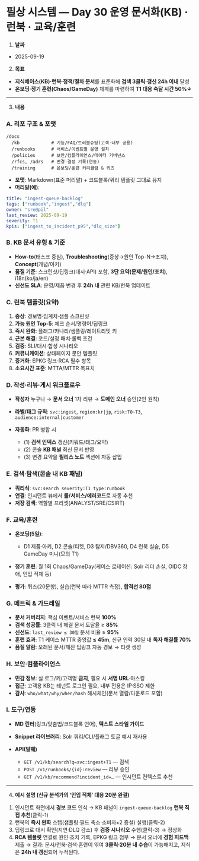 # 필상 시스템 — Day 30 운영 문서화(KB) · 런북 · 교육/훈련

1. **날짜**

* 2025-09-19

2. **목표**

* **지식베이스(KB)·런북·정책/절차 문서**를 표준화해 **검색 3클릭·갱신 24h 이내** 달성
* **온보딩·정기 훈련(Chaos/GameDay)** 체계를 마련하여 **T1 대응 숙달 시간 50%↓**

---

3. **내용**

### A. 리포 구조 & 포맷

```
/docs
  /kb            # 기능/FAQ/트러블슈팅(고객·내부 공용)
  /runbooks      # 서비스/이벤트별 운영 절차
  /policies      # 보안/컴플라이언스/데이터 거버넌스
  /rfcs, /adrs   # 변경·결정 기록(연동)
  /training      # 온보딩/훈련 커리큘럼 & 퀴즈
```

* **포맷**: Markdown(표준 머리말) + 코드블록/쿼리 템플릿 그대로 유지
* **머리말(예)**:

```yaml
title: "ingest-queue-backlog"
tags: ["runbook","ingest","dlq"]
owner: "sre@pil"
last_review: 2025-09-19
severity: T1
kpis: ["ingest_to_incident_p95","dlq_size"]
```

### B. KB 문서 유형 & 기준

* **How-to**(태스크 중심), **Troubleshooting**(증상→원인 Top-N→조치), **Concept**(개념/아키)
* **품질 기준**: 스크린샷/딥링크(대시·API) 포함, **3단 요약(문제/원인/조치)**, i18n(ko/ja/en)
* **신선도 SLA**: 운영/제품 변경 후 **24h 내** 관련 KB/런북 업데이트

### C. 런북 템플릿(요약)

1. **증상**: 경보명·임계치·샘플 스크린샷
2. **가능 원인 Top-5**: 체크 순서/명령어/딥링크
3. **즉시 완화**: 플래그/카나리/샘플링/레이트리밋 키
4. **근본 해결**: 코드/설정 패치·롤백 조건
5. **검증**: SLI/대시·합성 시나리오
6. **커뮤니케이션**: 상태페이지 문안 템플릿
7. **증거화**: EPKG 링크·RCA 필수 항목
8. **소요시간 표준**: MTTA/MTTR 목표치

### D. 작성·리뷰·게시 워크플로우

* **작성자** 누구나 → **문서 오너** 1차 리뷰 → **도메인 오너** 승인(2인 원칙)
* **라벨/태그 규칙**: `svc:ingest`, `region:kr|jp`, `risk:T0~T3`, `audience:internal|customer`
* **자동화**: PR 병합 시

  * (1) **검색 인덱스** 갱신(키워드/태그/요약)
  * (2) 콘솔 **KB 패널** 최신 문서 반영
  * (3) 변경 요약을 **릴리스 노트** 섹션에 자동 삽입

### E. 검색·탐색(콘솔 내 KB 패널)

* **쿼리식**: `svc:search severity:T1 type:runbook`
* **연결**: 인시던트 뷰에서 **룰/서비스/에러코드**로 자동 추천
* **저장 검색**: 역할별 프리셋(ANALYST/SRE/CSIRT)

### F. 교육/훈련

* **온보딩(5일)**:

  * D1 제품·아키, D2 콘솔/티켓, D3 탐지/DBV360, D4 런북 실습, D5 GameDay 미니(모의 T1)
* **정기 훈련**: 월 1회 Chaos/GameDay(케이스 로테이션: Solr 리더 손실, OIDC 장애, 인입 적체 등)
* **평가**: 퀴즈(20문항), 실습(런북 따라 MTTR 측정), **합격선 80점**

### G. 메트릭 & 가드레일

* **문서 커버리지**: 핵심 이벤트/서비스 런북 **100%**
* **검색 성공률**: 3클릭 내 해결 문서 도달율 ≥ **85%**
* **신선도**: `last_review ≤ 30일` 문서 비율 ≥ **95%**
* **훈련 효과**: T1 케이스 MTTR 중앙값 **≤ 45m**, 신규 인력 30일 내 **독자 해결률 70%**
* **품질 알람**: 오래된 문서/깨진 딥링크 자동 경보 → 티켓 생성

### H. 보안·컴플라이언스

* **민감 정보**: 실 로그/키/고객명 **금지**, 필요 시 **서명 URL**·마스킹
* **접근**: 고객용 KB는 테넌트 로그인 필요, 내부 전용은 IP·SSO 제한
* **감사**: `who/what/why/when/hash` 해시체인(문서 열람/다운로드 포함)

### I. 도구/연동

* **MD 린터**(링크/맞춤법/코드블록 언어), **텍스트 스타일 가이드**
* **Snippet 라이브러리**: Solr 쿼리/CLI/플래그 토글 예시 재사용
* **API(발췌)**

  * `GET /v1/kb/search?q=svc:ingest+T1` — 검색
  * `POST /v1/runbooks/{id}:review` — 리뷰 승인
  * `GET /v1/kb/recommend?incident_id=…` — 인시던트 컨텍스트 추천

---

4. **예시 설명 (신규 분석가의 ‘인입 적체’ 대응 20분 완결)**

1) 인시던트 화면에서 **경보 코드** 인식 → KB 패널이 `ingest-queue-backlog` **런북 직접 추천**(클릭-1)
2) 런북의 **즉시 완화** 스텝(샘플링·필드 축소·소비자+2 증설) 실행(클릭-2)
3) 딥링크로 대시 확인(지연·DLQ 감소) 후 **검증 시나리오** 수행(클릭-3) → 정상화
4) **RCA 템플릿** 연결로 원인·조치 기록, EPKG 링크 첨부 → 문서 오너에 **경험 피드백** 제출
   → 결과: 문서/런북·검색·훈련이 엮여 **3클릭·20분 내 수습**이 가능해지고, 지식은 **24h 내 갱신**되어 누적된다.
